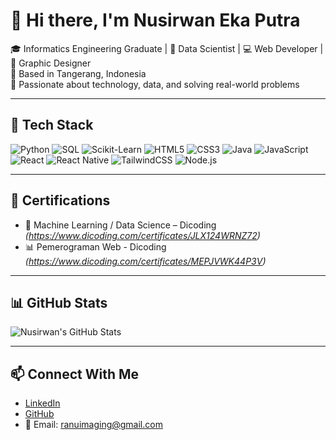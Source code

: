 # 👋 Hi there, I'm Nusirwan Eka Putra

🎓 Informatics Engineering Graduate | 💼 Data Scientist | 💻 Web Developer | 🎨 Graphic Designer  
📍 Based in Tangerang, Indonesia  
🚀 Passionate about technology, data, and solving real-world problems

---

## 🚀 Tech Stack

![Python](https://img.shields.io/badge/Python-3776AB?style=flat&logo=python&logoColor=white)
![SQL](https://img.shields.io/badge/SQL-025E8C?style=flat&logo=mysql&logoColor=white)
![Scikit-Learn](https://img.shields.io/badge/Scikit--Learn-F7931E?style=flat&logo=scikit-learn&logoColor=white)
![HTML5](https://img.shields.io/badge/HTML5-E34F26?style=flat&logo=html5&logoColor=white)
![CSS3](https://img.shields.io/badge/CSS3-1572B6?style=flat&logo=css3&logoColor=white)
![Java](https://img.shields.io/badge/Java-007396?style=flat&logo=java&logoColor=white)
![JavaScript](https://img.shields.io/badge/JavaScript-F7DF1E?style=flat&logo=javascript&logoColor=black)
![React](https://img.shields.io/badge/React-61DAFB?style=flat&logo=react&logoColor=black)
![React Native](https://img.shields.io/badge/React_Native-20232A?style=flat&logo=react&logoColor=61DAFB)
![TailwindCSS](https://img.shields.io/badge/Tailwind_CSS-38B2AC?style=flat&logo=tailwind-css&logoColor=white)
![Node.js](https://img.shields.io/badge/Node.js-339933?style=flat&logo=node.js&logoColor=white)

---

## 📄 Certifications
- 🧠 Machine Learning / Data Science – Dicoding *(https://www.dicoding.com/certificates/JLX124WRNZ72)*
- 📊 Pemerograman Web - Dicoding *(https://www.dicoding.com/certificates/MEPJVWK44P3V)*

---

## 📊 GitHub Stats
![Nusirwan's GitHub Stats](https://github-readme-stats.vercel.app/api?username=ranumadz&show_icons=true&theme=default)

---

## 📫 Connect With Me
- [LinkedIn](https://www.linkedin.com/in/nusirwan-eka-putra-0051032a2)
- [GitHub](https://github.com/ranumadz)
- 📧 Email: ranuimaging@gmail.com
